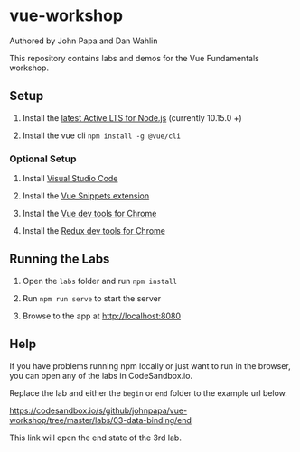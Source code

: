 # vue-workshop

Authored by John Papa and Dan Wahlin

This repository contains labs and demos for the Vue Fundamentals workshop.

## Setup

1. Install the [latest Active LTS for Node.js](https://nodejs.org) (currently 10.15.0 +)

1. Install the vue cli `npm install -g @vue/cli`

### Optional Setup

1. Install [Visual Studio Code](https://code.visualstudio.com/?WT.mc_id=javascript-0000-jopapa)

1. Install the [Vue Snippets extension](https://marketplace.visualstudio.com/items?itemName=sdras.vue-vscode-snippets&WT.mc_id=javascript-0000-jopapa)

1. Install the [Vue dev tools for Chrome](https://jpapa.me/vuedevtools)

1. Install the [Redux dev tools for Chrome](http://jpapa.me/reduxext)

## Running the Labs

1. Open the `labs` folder and run `npm install`

1. Run `npm run serve` to start the server

1. Browse to the app at <http://localhost:8080>

## Help

If you have problems running npm locally or just want to run in the browser, you can open any of the labs in CodeSandbox.io.

Replace the lab and either the `begin` or `end` folder to the example url below.

<https://codesandbox.io/s/github/johnpapa/vue-workshop/tree/master/labs/03-data-binding/end>

This link will open the end state of the 3rd lab.

